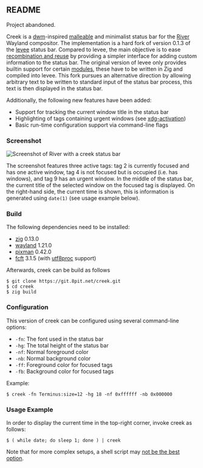 ## README

Project abandoned.

Creek is a [dwm]-inspired [malleable] and minimalist status bar for the [River] Wayland compositor.
The implementation is a hard fork of version 0.1.3 of the [levee] status bar.
Compared to levee, the main objective is to ease [recombination and reuse][malleable reuse] by providing a simpler interface for adding custom information to the status bar.
The original version of levee only provides builtin support for certain [modules][levee modules], these have to be written in Zig and compiled into levee.
This fork pursues an alternative direction by allowing arbitrary text to be written to standard input of the status bar process, this text is then displayed in the status bar.

Additionally, the following new features have been added:

* Support for tracking the current window title in the status bar
* Highlighting of tags containing urgent windows (see [xdg-activation])
* Basic run-time configuration support via command-line flags

### Screenshot

![Screenshot of River with a creek status bar](https://files.8pit.net/img/creek-screenshot-20240302.png)

The screenshot features three active tags: tag 2 is currently focused and has one active window, tag 4 is not focused but is occupied (i.e. has windows), and tag 9 has an urgent window.
In the middle of the status bar, the current title of the selected window on the focused tag is displayed.
On the right-hand side, the current time is shown, this is information is generated using `date(1)` (see usage example below).

### Build

The following dependencies need to be installed:

* [zig] 0.13.0
* [wayland] 1.21.0
* [pixman] 0.42.0
* [fcft] 3.1.5 (with [utf8proc] support)

Afterwards, creek can be build as follows

    $ git clone https://git.8pit.net/creek.git
    $ cd creek
    $ zig build

### Configuration

This version of creek can be configured using several command-line options:

* `-fn`: The font used in the status bar
* `-hg`: The total height of the status bar
* `-nf`: Normal foreground color
* `-nb`: Normal background color
* `-ff`: Foreground color for focused tags
* `-fb`: Background color for focused tags

Example:

    $ creek -fn Terminus:size=12 -hg 18 -nf 0xffffff -nb 0x000000

### Usage Example

In order to display the current time in the top-right corner, invoke creek as follows:

    $ ( while date; do sleep 1; done ) | creek

Note that for more complex setups, a shell script may [not be the best option](https://flak.tedunangst.com/post/rough-idling).

[dwm]: https://dwm.suckless.org/
[River]: https://github.com/riverwm/river/
[malleable]: https://malleable.systems/
[malleable reuse]: https://malleable.systems/mission/#2-arbitrary-recombination-and-reuse
[levee]: https://sr.ht/~andreafeletto/levee
[levee modules]: https://git.sr.ht/~andreafeletto/levee/tree/v0.1.3/item/src/modules
[xdg-activation]: https://wayland.app/protocols/xdg-activation-v1
[zig]: https://ziglang.org/
[wayland]: https://wayland.freedesktop.org/
[pixman]: http://pixman.org/
[fcft]: https://codeberg.org/dnkl/fcft/
[utf8proc]: https://juliastrings.github.io/utf8proc/
